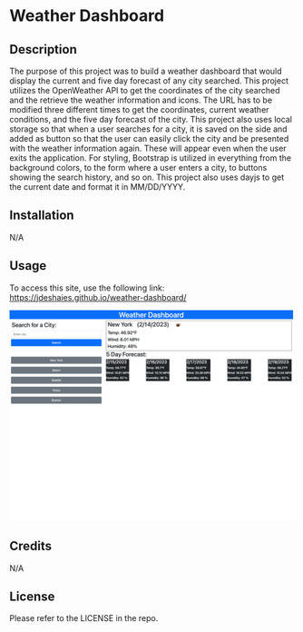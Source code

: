 # Weather Dashboard

## Description

The purpose of this project was to build a weather dashboard that would display the current and five day forecast of any city searched. This project utilizes the OpenWeather API to get the coordinates of the city searched and the retrieve the weather information and icons. The URL has to be modified three different times to get the coordinates, current weather conditions, and the five day forecast of the city. This project also uses local storage so that when a user searches for a city, it is saved on the side and added as button so that the user can easily click the city and be presented with the weather information again. These will appear even when the user exits the application. For styling, Bootstrap is utilized in everything from the background colors, to the form where a user enters a city, to buttons showing the search history, and so on. This project also uses dayjs to get the current date and format it in MM/DD/YYYY.

## Installation

N/A

## Usage

To access this site, use the following link: https://jdeshaies.github.io/weather-dashboard/

![alt text](assets/images/screenshot.png)

## Credits

N/A

## License

Please refer to the LICENSE in the repo.